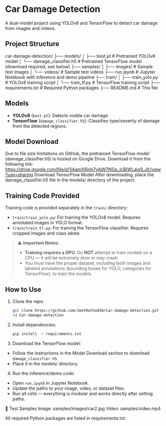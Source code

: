 # Car Damage Detection

A dual-model project using YOLOv8 and TensorFlow to detect car damage from images and videos.

## Project Structure

car-damage-detection/
├── models/
│ ├── best.pt # Pretrained YOLOv8 model
│ └── damage_classifier.h5 # Pretrained TensorFlow model (download required, see below)
├── samples/
│ ├── images/ # Sample test images
│ └── videos/ # Sample test videos
├── run.ipynb # Jupyter Notebook with inference and demo pipeline
├── train/
│ ├── train_yolo.py # YOLOv8 training script
│ └── train_tf.py # TensorFlow training script
├── requirements.txt # Required Python packages
├── README.md # This file

## Models

- **YOLOv8** (`best.pt`): Detects visible car damage.
- **TensorFlow** (`damage_classifier.h5`): Classifies type/severity of damage from the detected regions.


## Model Download
Due to file size limitations on GitHub, the pretrained TensorFlow model (damage_classifier.h5) is hosted on Google Drive. Download it from the following link:
https://drive.google.com/file/d/1iAamXRinh7vjbW7NGp_IcBIWLaig1LJX/view?usp=sharing 
Download TensorFlow Model
After downloading, place the damage_classifier.h5 file in the models/ directory of the project.

## Training Code Provided

Training code is provided separately in the `train/` directory:

- `train/train_yolo.py`: For training the YOLOv8 model. Requires annotated images in YOLO format.
- `train/train_tf.py`: For training the TensorFlow classifier. Requires cropped images and class labels.

> ⚠️ **Important Notes:**  
> - **Training requires a GPU.** Do **NOT** attempt to train models on a CPU — it will be extremely slow or may crash.  
> - You must have the proper dataset, including both images and labeled annotations (bounding boxes for YOLO, categories for TensorFlow), to train the models.

## How to Use

1. Clone the repo:
   ```bash
   git clone https://github.com/JeetRathod28/Car-damage-detection.git
   cd Car-damage-detection
   
2. Install dependencies:
   ```bash
   pip install -r requirements.txt

3. Download the TensorFlow model:
- Follow the instructions in the Model Download section to download `damage_classifier.h5`.
- Place it in the models/ directory.
  
4. Run the inference/demo code:
- Open `run.ipynb` in Jupyter Notebook.
- Update the paths to your image, video, or dataset files.
- Run all cells — everything is modular and works directly after setting paths.

🧪 Test Samples
Image: samples/images/car2.jpg
Video: samples/video.mp4

All required Python packages are listed in requirements.txt.
